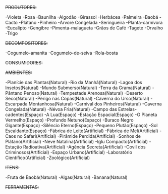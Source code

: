 ~~PRODUTORES:~~

-Violeta
-Rosa
-Baunilha
-Algodão
-Girassol
-Herbácea
-Palmeira
-Baobá
-Cacto
-Plátano
-Pinheiro
-Árvore Congelada
-Seringueira
-Planta-carnívora
-Eucalipto
-Gengibre
-Pimenta-malagueta
-Grãos de Café
-Tagete
-Orvalho
-Trigo

~~DECOMPOSITORES:~~

-Cogumelo-amanita
-Cogumelo-de-seiva
-Rola-bosta

~~CONSUMIDORES:~~


~~AMBIENTES:~~

-Planície das Plantas(Natural)
-Rio da Manhã(Natural)
-Lagoa dos Insetos(Natural)
-Mundo Submerso(Natural)
-Terra da Grama(Natural)
-Pântano Penoso(Natural)
-Tempestade Arenosa(Natural)
-Deserto Seco(Natural)
-Perigo nas Copas(Natural)
-Caverna do Urso(Natural)
-Escarpada Montanhosa(Natural)
-Carnival dos Pinheiros(Natural)
-Caverna Congelada(Natural)
-Névoa Fria(Natural)
-Campo das Estrelas-cadentes(Espaço)
-A Lua(Espaço)
-Estação Espacial(Espaço)
-O Planeta Vermelho(Espaço)
-Profundo Netuno(Espaço)
-Buraco Negro Gigante(Espaço)
-Silêncio Eterno(Espaço)
-Pequeno Plutão(Espaço)
-Sol Escaldante(Espaço)
-Fábrica de Leite(Artificial)
-Fábrica de Mel(Artificial)
-Caos no Safari(Artificial)
-Pirâmide Perdida(Artificial)
-Sonhos de Plátano(Artificial)
-Neve Natalina(Artificial)
-Iglu Compacto(Artificial)
-Estação Radioativa(Artificial)
-Agência Secreta(Artificial)
-Covil dos Criminosos(Artificial)
-Espaço Urbano(Artificial)
-Laboratório Científico(Artificial)
-Zoológico(Artificial)

~~ITENS:~~

-Fruta de Baobá(Natural)
-Algas(Natural)
-Banana(Natural)

~~FERRAMENTAS:~~

